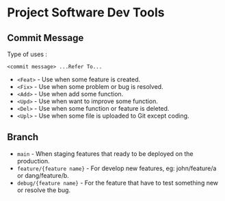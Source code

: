 # Project Software Dev Tools

## Commit Message
Type of uses : 
```
<commit message> ...Refer To...
```
- `<Feat>` - Use when some feature is created.
- `<Fix>` - Use when some problem or bug is resolved.
- `<Add>` - Use when add some function.
- `<Upd>` - Use when want to improve some function.
- `<Del>` - Use when some function or feature is deleted.
- `<Upl>` - Use when some file is uploaded to Git except coding.

## Branch
- `main` - When staging features that ready to be deployed on the production.
- `feature/{feature name}` - For develop new features, eg: john/feature/a or dang/feature/b.
- `debug/{feature name}` - For the feature that have to test something new or resolve the bug.
